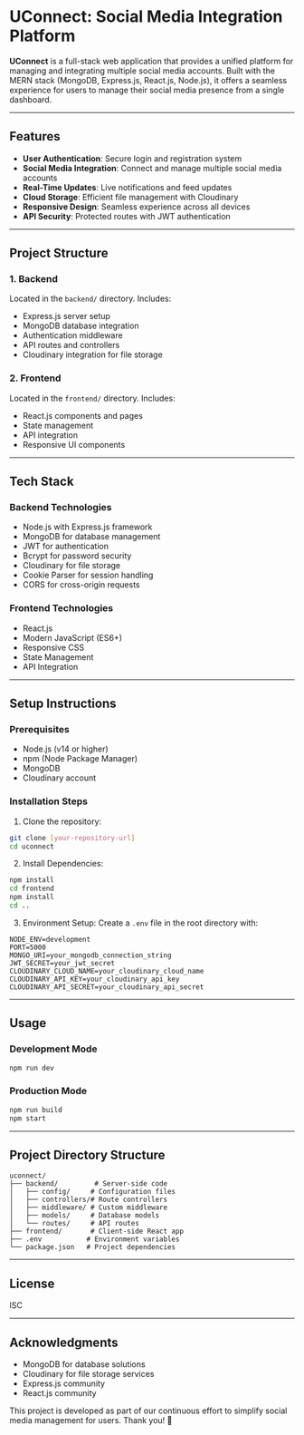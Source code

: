 # UConnect: Social Media Integration Platform

**UConnect** is a full-stack web application that provides a unified platform for managing and integrating multiple social media accounts. Built with the MERN stack (MongoDB, Express.js, React.js, Node.js), it offers a seamless experience for users to manage their social media presence from a single dashboard.

---

## **Features**
- **User Authentication**: Secure login and registration system
- **Social Media Integration**: Connect and manage multiple social media accounts
- **Real-Time Updates**: Live notifications and feed updates
- **Cloud Storage**: Efficient file management with Cloudinary
- **Responsive Design**: Seamless experience across all devices
- **API Security**: Protected routes with JWT authentication

---

## **Project Structure**
### 1. **Backend**
Located in the `backend/` directory. Includes:
- Express.js server setup
- MongoDB database integration
- Authentication middleware
- API routes and controllers
- Cloudinary integration for file storage

### 2. **Frontend**
Located in the `frontend/` directory. Includes:
- React.js components and pages
- State management
- API integration
- Responsive UI components

---

## **Tech Stack**

### **Backend Technologies**
- Node.js with Express.js framework
- MongoDB for database management
- JWT for authentication
- Bcrypt for password security
- Cloudinary for file storage
- Cookie Parser for session handling
- CORS for cross-origin requests

### **Frontend Technologies**
- React.js
- Modern JavaScript (ES6+)
- Responsive CSS
- State Management
- API Integration

---

## **Setup Instructions**

### **Prerequisites**
- Node.js (v14 or higher)
- npm (Node Package Manager)
- MongoDB
- Cloudinary account

### **Installation Steps**
1. Clone the repository:
```bash
git clone [your-repository-url]
cd uconnect
```

2. Install Dependencies:
```bash
npm install
cd frontend
npm install
cd ..
```

3. Environment Setup:
Create a `.env` file in the root directory with:
```
NODE_ENV=development
PORT=5000
MONGO_URI=your_mongodb_connection_string
JWT_SECRET=your_jwt_secret
CLOUDINARY_CLOUD_NAME=your_cloudinary_cloud_name
CLOUDINARY_API_KEY=your_cloudinary_api_key
CLOUDINARY_API_SECRET=your_cloudinary_api_secret
```

---

## **Usage**

### **Development Mode**
```bash
npm run dev
```

### **Production Mode**
```bash
npm run build
npm start
```

---

## **Project Directory Structure**
```
uconnect/
├── backend/         # Server-side code
│   ├── config/     # Configuration files
│   ├── controllers/# Route controllers
│   ├── middleware/ # Custom middleware
│   ├── models/     # Database models
│   └── routes/     # API routes
├── frontend/       # Client-side React app
├── .env           # Environment variables
└── package.json   # Project dependencies
```

---

## **License**
ISC

---

## **Acknowledgments**
- MongoDB for database solutions
- Cloudinary for file storage services
- Express.js community
- React.js community

This project is developed as part of our continuous effort to simplify social media management for users.
Thank you! 🚀
